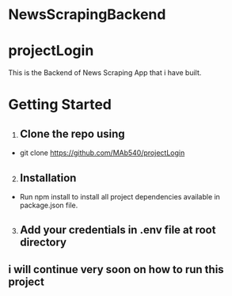 # NewsScrapingBackend


# projectLogin

This is the Backend of News Scraping App that i have built.

<h1>Getting Started</h1>

 1. <h2>Clone the repo using</h2>
   * git clone https://github.com/MAb540/projectLogin


 2. <h2>Installation</h2>
  * Run npm install to install all project dependencies available in package.json file.

 3. <h2>Add your credentials in .env file at root directory</h2>


## i will continue very soon on how to run this project
   

